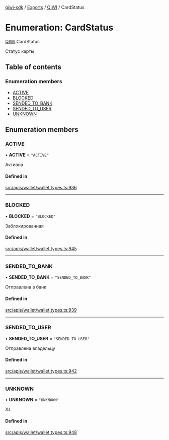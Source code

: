 [qiwi-sdk](../README.md) / [Exports](../modules.md) / [QIWI](../modules/QIWI.md) / CardStatus

# Enumeration: CardStatus

[QIWI](../modules/QIWI.md).CardStatus

Статус карты

## Table of contents

### Enumeration members

- [ACTIVE](QIWI.CardStatus.md#active)
- [BLOCKED](QIWI.CardStatus.md#blocked)
- [SENDED\_TO\_BANK](QIWI.CardStatus.md#sended_to_bank)
- [SENDED\_TO\_USER](QIWI.CardStatus.md#sended_to_user)
- [UNKNOWN](QIWI.CardStatus.md#unknown)

## Enumeration members

### ACTIVE

• **ACTIVE** = `"ACTIVE"`

Активна

#### Defined in

[src/apis/wallet/wallet.types.ts:936](https://github.com/AlexXanderGrib/node-qiwi-sdk/blob/0783ca8/src/apis/wallet/wallet.types.ts#L936)

___

### BLOCKED

• **BLOCKED** = `"BLOCKED"`

Заблокированная

#### Defined in

[src/apis/wallet/wallet.types.ts:945](https://github.com/AlexXanderGrib/node-qiwi-sdk/blob/0783ca8/src/apis/wallet/wallet.types.ts#L945)

___

### SENDED\_TO\_BANK

• **SENDED\_TO\_BANK** = `"SENDED_TO_BANK"`

Отправлена в банк

#### Defined in

[src/apis/wallet/wallet.types.ts:939](https://github.com/AlexXanderGrib/node-qiwi-sdk/blob/0783ca8/src/apis/wallet/wallet.types.ts#L939)

___

### SENDED\_TO\_USER

• **SENDED\_TO\_USER** = `"SENDED_TO_USER"`

Отправлена владельцу

#### Defined in

[src/apis/wallet/wallet.types.ts:942](https://github.com/AlexXanderGrib/node-qiwi-sdk/blob/0783ca8/src/apis/wallet/wallet.types.ts#L942)

___

### UNKNOWN

• **UNKNOWN** = `"UNKNOWN"`

Хз

#### Defined in

[src/apis/wallet/wallet.types.ts:948](https://github.com/AlexXanderGrib/node-qiwi-sdk/blob/0783ca8/src/apis/wallet/wallet.types.ts#L948)
